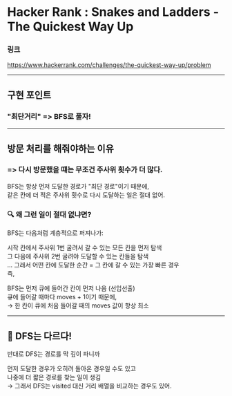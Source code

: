 # Hacker Rank : Snakes and Ladders - The Quickest Way Up

### 링크 

https://www.hackerrank.com/challenges/the-quickest-way-up/problem

---
## 구현 포인트
### "최단거리" => BFS로 풀자!

---
## 방문 처리를 해줘야하는 이유
### => 다시 방문했을 떄는 무조건 주사위 횟수가 더 많다.

BFS는 항상 먼저 도달한 경로가 "최단 경로"이기 때문에,  
같은 칸에 더 적은 주사위 횟수로 다시 도달하는 일은 절대 없어.   

### 🔍 왜 그런 일이 절대 없냐면?
BFS는 다음처럼 계층적으로 퍼져나가:

시작 칸에서 주사위 1번 굴려서 갈 수 있는 모든 칸을 먼저 탐색  
그 다음에 주사위 2번 굴려야 도달할 수 있는 칸들을 탐색  
...
그래서 어떤 칸에 도달한 순간 = 그 칸에 갈 수 있는 가장 빠른 경우  
즉,

BFS는 먼저 큐에 들어간 칸이 먼저 나옴 (선입선출)  
큐에 들어갈 때마다 moves + 1이기 때문에,  
→ 한 칸이 큐에 처음 들어갈 때의 moves 값이 항상 최소  

---

## 🔄 DFS는 다르다!
반대로 DFS는 경로를 막 깊이 파니까

먼저 도달한 경우가 오히려 돌아온 경우일 수도 있고  
나중에 더 짧은 경로를 찾는 일이 생김  
→ 그래서 DFS는 visited 대신 거리 배열을 비교하는 경우도 있어.  


